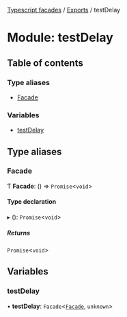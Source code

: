 [Typescript facades](../index.md) / [Exports](../modules.md) / testDelay

# Module: testDelay

## Table of contents

### Type aliases

- [Facade](testDelay.md#facade)

### Variables

- [testDelay](testDelay.md#testdelay)

## Type aliases

### Facade

Ƭ **Facade**: () => `Promise`<`void`\>

#### Type declaration

▸ (): `Promise`<`void`\>

##### Returns

`Promise`<`void`\>

## Variables

### testDelay

• **testDelay**: `Facade`<[`Facade`](testDelay.md#facade), `unknown`\>
